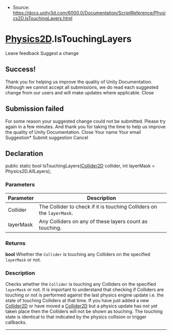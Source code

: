 * Source: https://docs.unity3d.com/6000.0/Documentation/ScriptReference/Physics2D.IsTouchingLayers.html

#  [Physics2D](https://docs.unity3d.com/6000.0/Documentation/ScriptReference/Physics2D.html).IsTouchingLayers
Leave feedback
Suggest a change
## Success!
Thank you for helping us improve the quality of Unity Documentation. Although we cannot accept all submissions, we do read each suggested change from our users and will make updates where applicable.
Close
## Submission failed
For some reason your suggested change could not be submitted. Please <a>try again</a> in a few minutes. And thank you for taking the time to help us improve the quality of Unity Documentation.
Close
Your name Your email Suggestion* Submit suggestion
Cancel
## Declaration
public static bool IsTouchingLayers([Collider2D](https://docs.unity3d.com/6000.0/Documentation/ScriptReference/Collider2D.html) collider, int layerMask = Physics2D.AllLayers); 
### Parameters
Parameter | Description  
---|---  
Collider | The Collider to check if it is touching Colliders on the `layerMask`.  
layerMask | Any Colliders on any of these layers count as touching.  
### Returns
**bool** Whether the `Collider` is touching any Colliders on the specified `layerMask` or not. 
### Description
Checks whether the `Collider` is touching any Colliders on the specified `layerMask` or not.
It is important to understand that checking if Colliders are touching or not is performed against the last physics engine update i.e. the state of touching Colliders at that time. If you have just added a new [Collider2D](https://docs.unity3d.com/6000.0/Documentation/ScriptReference/Collider2D.html) or have moved a [Collider2D](https://docs.unity3d.com/6000.0/Documentation/ScriptReference/Collider2D.html) but a physics update has not yet taken place then the Colliders will not be shown as touching. The touching state is identical to that indicated by the physics collision or trigger callbacks.
* * *
